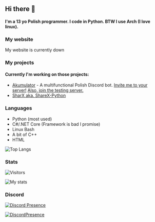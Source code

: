 ## Hi there 👋
#### I'm a 13 yo Polish programmer. I code in Python. BTW I use Arch (I love linux). 

### My website
<!--- Why don't you visit my new webiste [ggorg.tk](https://ggorg.tk/)? -->
My website is currently down 

### My projects
#### Currently I'm working on those projects:
* [Akumulator](https://ggorg.tk/dc) - A multifunctional Polish Discord bot. [Invite me to your server!](https://ggorg.tk/bot) [Also, join the testing server.](https://ggorg.tk/dc)
* [SharX aka. ShareX-Python](https://github.com/GGORG0/ShareX-Python)

### Languages

* Python (most used)
* C#/.NET Core (Framework is bad I promise)
* Linux Bash
* A bit of C++
* HTML

![Top Langs](https://github-readme-stats.vercel.app/api/top-langs/?username=GGORG0&count_private=true&theme=dark&show_icons=true&hide_langs_below=1")

### Stats
![Visitors](https://komarev.com/ghpvc/?username=GGORG0)

![My stats](https://github-readme-stats.vercel.app/api?username=GGORG0&count_private=true&theme=dark&show_icons=true)

### Discord
[![Discord Presence](https://lanyard-profile-readme.vercel.app/api/819845763848601611)](https://discord.com/users/819845763848601611)

[![DiscordPresence](https://discord.c99.nl/widget/theme-4/819845763848601611.png)](https://discord.com/users/819845763848601611)

